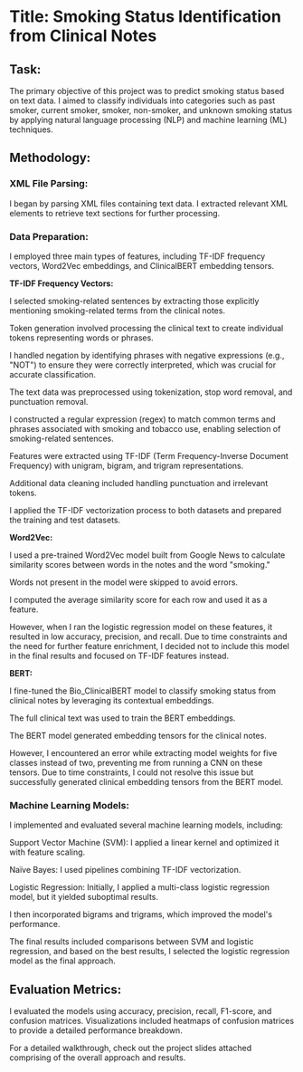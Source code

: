 # **Title: Smoking Status Identification from Clinical Notes**

## **Task:**

The primary objective of this project was to predict smoking status based on text data. I aimed to classify individuals into categories such as past smoker, current smoker, smoker, non-smoker, and unknown smoking status by applying natural language processing (NLP) and machine learning (ML) techniques.

## **Methodology:**

### XML File Parsing:
I began by parsing XML files containing text data. I extracted relevant XML elements to retrieve text sections for further processing.

### Data Preparation:
I employed three main types of features, including TF-IDF frequency vectors, Word2Vec embeddings, and ClinicalBERT embedding tensors.

**TF-IDF Frequency Vectors:**

I selected smoking-related sentences by extracting those explicitly mentioning smoking-related terms from the clinical notes.

Token generation involved processing the clinical text to create individual tokens representing words or phrases.

I handled negation by identifying phrases with negative expressions (e.g., "NOT") to ensure they were correctly interpreted, which was crucial for accurate classification.

The text data was preprocessed using tokenization, stop word removal, and punctuation removal.

I constructed a regular expression (regex) to match common terms and phrases associated with smoking and tobacco use, enabling selection of smoking-related sentences.

Features were extracted using TF-IDF (Term Frequency-Inverse Document Frequency) with unigram, bigram, and trigram representations.

Additional data cleaning included handling punctuation and irrelevant tokens.

I applied the TF-IDF vectorization process to both datasets and prepared the training and test datasets.

**Word2Vec:**

I used a pre-trained Word2Vec model built from Google News to calculate similarity scores between words in the notes and the word "smoking."

Words not present in the model were skipped to avoid errors.

I computed the average similarity score for each row and used it as a feature.

However, when I ran the logistic regression model on these features, it resulted in low accuracy, precision, and recall. Due to time constraints and the need for further feature enrichment, I decided not to include this model in the final results and focused on TF-IDF features instead.

**BERT:**

I fine-tuned the Bio_ClinicalBERT model to classify smoking status from clinical notes by leveraging its contextual embeddings.

The full clinical text was used to train the BERT embeddings.

The BERT model generated embedding tensors for the clinical notes.

However, I encountered an error while extracting model weights for five classes instead of two, preventing me from running a CNN on these tensors. Due to time constraints, I could not resolve this issue but successfully generated clinical embedding tensors from the BERT model.

### Machine Learning Models:

I implemented and evaluated several machine learning models, including:

Support Vector Machine (SVM): I applied a linear kernel and optimized it with feature scaling.

Naïve Bayes: I used pipelines combining TF-IDF vectorization.

Logistic Regression: Initially, I applied a multi-class logistic regression model, but it yielded suboptimal results.

I then incorporated bigrams and trigrams, which improved the model's performance.

The final results included comparisons between SVM and logistic regression, and based on the best results, I selected the logistic regression model as the final approach.

## **Evaluation Metrics:**
I evaluated the models using accuracy, precision, recall, F1-score, and confusion matrices.
Visualizations included heatmaps of confusion matrices to provide a detailed performance breakdown.

For a detailed walkthrough, check out the project slides attached comprising of the overall approach and results. 